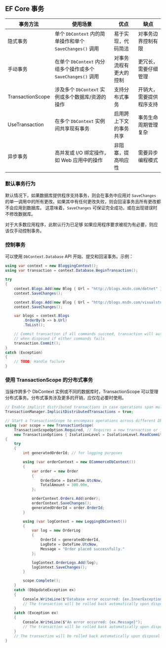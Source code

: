 ## EF Core 事务

| 事务方法 | 使用场景 | 优点 | 缺点 |
|----------|----------|------|------|
| 隐式事务 | 单个 `DbContext` 内的简单操作和单个 `SaveChanges()` 调用 | 易于实现，代码简洁 | 对事务边界控制有限 |
| 手动事务 | 在单个 `DbContext` 内分组多个操作或多个 `SaveChanges()` 调用 | 对事务流程有更大的控制 | 更冗长，需要仔细管理 |
| TransactionScope | 涉及多个 `DbContext` 实例或多个数据库/资源的操作 | 支持分布式事务 | 开销大，需要提供程序支持 |
| UseTransaction | 在多个 `DbContext` 实例间共享现有事务 | 启用跨上下文的事务共享 | 事务生命周期管理复杂 |
| 异步事务 | 高并发或 I/O 绑定操作，如 Web 应用中的操作 | 非阻塞，提高响应性 | 需要异步编程模式 |

### 默认事务行为
默认情况下，如果数据库提供程序支持事务，则会在事务中应用对 `SaveChanges` 的单一调用中的所有更改。如果其中有任何更改失败，则会回滚事务且所有更改都不会应用到数据库。
这意味着，`SaveChanges` 可保证完全成功，或在出现错误时不修改数据库。

对于大多数应用程序，此默认行为已足够 如果应用程序要求被视为有必要，则应该仅手动控制事务。

### 控制事务
可以使用 `DbContext.Database` API 开始、提交和回滚事务。示例：
```csharp
using var context = new BloggingContext();
using var transaction = context.Database.BeginTransaction();

try
{
    context.Blogs.Add(new Blog { Url = "http://blogs.msdn.com/dotnet" });
    context.SaveChanges();

    context.Blogs.Add(new Blog { Url = "http://blogs.msdn.com/visualstudio" });
    context.SaveChanges();

    var blogs = context.Blogs
        .OrderBy(b => b.Url)
        .ToList();

    // Commit transaction if all commands succeed, transaction will auto-rollback
    // when disposed if either commands fails
    transaction.Commit();
}
catch (Exception)
{
    // TODO: Handle failure
}
```

### 使用 TransactionScope 的分布式事务

当操作跨多个 DbContext 实例或不同的数据库时，TransactionScope 可以管理分布式事务。分布式事务涉及更多的开销，应仅在必要时使用。
```csharp
// Enable implicit distributed transactions in case operations span multiple databases
TransactionManager.ImplicitDistributedTransactions = true;

// Start a TransactionScope to encompass operations across different DbContexts
using (var scope = new TransactionScope(
    TransactionScopeOption.Required, // Requires a new transaction or joins an existing one
    new TransactionOptions { IsolationLevel = IsolationLevel.ReadCommitted })) // Enables async operations within the transaction
{
    try
    {
        int generatedOrderId; // for logging purposes

        using (var orderContext = new ECommerceDbContext())
        {
            var order = new Order
            {
                OrderDate = DateTime.UtcNow,
                TotalAmount = 300.00m,
            };

            orderContext.Orders.Add(order);
            orderContext.SaveChanges();
            generatedOrderId = order.OrderId;
        }

        using (var logContext = new LoggingDbContext())
        {
            var log = new OrderLog
            {
                OrderId = generatedOrderId,
                LogDate = DateTime.UtcNow,
                Message = "Order placed successfully."
            };

            logContext.OrderLogs.Add(log);
            logContext.SaveChanges();
        }

        scope.Complete();
    }
    catch (DbUpdateException ex)
    {
        Console.WriteLine($"Database error occurred: {ex.InnerException?.Message ?? ex.Message}");
        // The transaction will be rolled back automatically upon disposal if Complete() is not called.
    }
    catch (Exception ex)
    {
        Console.WriteLine($"An error occurred: {ex.Message}");
        // The transaction will be rolled back automatically upon disposal if Complete() is not called.
    }
    // The transaction will be rolled back automatically upon disposal if Complete() is not called.
}
```